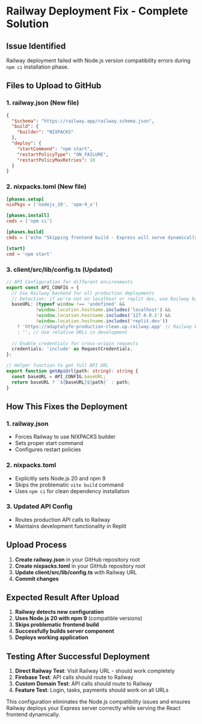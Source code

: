 # Railway Deployment Fix - Complete Solution

## Issue Identified
Railway deployment failed with Node.js version compatibility errors during `npm ci` installation phase.

## Files to Upload to GitHub

### 1. **railway.json** (New file)
```json
{
  "$schema": "https://railway.app/railway.schema.json",
  "build": {
    "builder": "NIXPACKS"
  },
  "deploy": {
    "startCommand": "npm start",
    "restartPolicyType": "ON_FAILURE",
    "restartPolicyMaxRetries": 10
  }
}
```

### 2. **nixpacks.toml** (New file)
```toml
[phases.setup]
nixPkgs = ['nodejs_20', 'npm-9_x']

[phases.install]
cmds = ['npm ci']

[phases.build]
cmds = ['echo "Skipping frontend build - Express will serve dynamically"']

[start]
cmd = 'npm start'
```

### 3. **client/src/lib/config.ts** (Updated)
```typescript
// API Configuration for different environments
export const API_CONFIG = {
  // Use Railway backend for all production deployments
  // Detection: if we're not on localhost or replit dev, use Railway backend
  baseURL: (typeof window !== 'undefined' && 
           !window.location.hostname.includes('localhost') && 
           !window.location.hostname.includes('127.0.0.1') &&
           !window.location.hostname.includes('replit.dev')) 
    ? 'https://adaptalyfe-production-clean.up.railway.app' // Railway backend URL
    : '', // Use relative URLs in development
  
  // Enable credentials for cross-origin requests
  credentials: 'include' as RequestCredentials,
};

// Helper function to get full API URL
export function getApiUrl(path: string): string {
  const baseURL = API_CONFIG.baseURL;
  return baseURL ? `${baseURL}${path}` : path;
}
```

## How This Fixes the Deployment

### 1. **railway.json**
- Forces Railway to use NIXPACKS builder
- Sets proper start command
- Configures restart policies

### 2. **nixpacks.toml**
- Explicitly sets Node.js 20 and npm 9
- Skips the problematic `vite build` command
- Uses `npm ci` for clean dependency installation

### 3. **Updated API Config**
- Routes production API calls to Railway
- Maintains development functionality in Replit

## Upload Process

1. **Create railway.json** in your GitHub repository root
2. **Create nixpacks.toml** in your GitHub repository root  
3. **Update client/src/lib/config.ts** with Railway URL
4. **Commit changes**

## Expected Result After Upload

1. **Railway detects new configuration**
2. **Uses Node.js 20 with npm 9** (compatible versions)
3. **Skips problematic frontend build**
4. **Successfully builds server component**
5. **Deploys working application**

## Testing After Successful Deployment

1. **Direct Railway Test**: Visit Railway URL - should work completely
2. **Firebase Test**: API calls should route to Railway
3. **Custom Domain Test**: API calls should route to Railway
4. **Feature Test**: Login, tasks, payments should work on all URLs

This configuration eliminates the Node.js compatibility issues and ensures Railway deploys your Express server correctly while serving the React frontend dynamically.